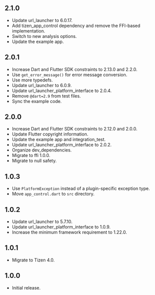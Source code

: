 ## 2.1.0

* Update url_launcher to 6.0.17.
* Add tizen_app_control dependency and remove the FFI-based implementation.
* Switch to new analysis options.
* Update the example app.

## 2.0.1

* Increase Dart and Flutter SDK constraints to 2.13.0 and 2.2.0.
* Use `get_error_message()` for error message conversion.
* Use more typedefs.
* Update url_launcher to 6.0.9.
* Update url_launcher_platform_interface to 2.0.4.
* Remove `@dart=2.9` from test files.
* Sync the example code.

## 2.0.0

* Increase Dart and Flutter SDK constraints to 2.12.0 and 2.0.0.
* Update Flutter copyright information.
* Update the example app and integration_test.
* Update url_launcher_platform_interface to 2.0.2.
* Organize dev_dependencies.
* Migrate to ffi 1.0.0.
* Migrate to null safety.

## 1.0.3

* Use `PlatformException` instead of a plugin-specific exception type.
* Move `app_control.dart` to `src` directory.

## 1.0.2

* Update url_launcher to 5.7.10.
* Update url_launcher_platform_interface to 1.0.9.
* Increase the minimum framework requirement to 1.22.0.

## 1.0.1

* Migrate to Tizen 4.0.

## 1.0.0

* Initial release.
